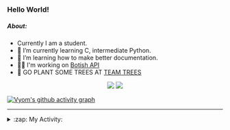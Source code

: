 ### Hello World!

##### About:
- Currently I am a student.
- 🌱 I’m currently learning C, intermediate Python.
- 🌱 I’m learning how to make better documentation.
- 👨‍💻 I'm working on [Botish API](https://github.com/Vyvy-vi/api)
- 🌱 GO PLANT SOME TREES AT [TEAM TREES](https://teamtrees.org/)

<p align="center">
  <a href="https://twitter.com/Vyvy_viM"><img target="_blank" src="https://img.shields.io/badge/twitter%20@Vyvy_viM-0D95E8?style=for-the-badge&logo=twitter&logoColor=white"/></a> 
  <a href="https://vyvy-vi.github.io/portfolio"><img target="_blank" src="https://img.shields.io/badge/-I_love_open_source-green?style=for-the-badge&logo=github&logoColor=black"/></a> 
</p>

[![Vyom's github activity graph](https://activity-graph.herokuapp.com/graph?username=Vyvy-vi)](https://github.com/ashutosh00710/github-readme-activity-graph)

---
<details>
  <summary>:zap: My Activity:</summary>
  
<!--START_SECTION:waka-->
![Code Time](http://img.shields.io/badge/Code%20Time-705%20hrs%207%20mins-blue)

**I'm a Night 🦉** 

```text
🌞 Morning    54 commits     ██░░░░░░░░░░░░░░░░░░░░░░░   7.63% 
🌆 Daytime    173 commits    ██████░░░░░░░░░░░░░░░░░░░   24.44% 
🌃 Evening    241 commits    ████████░░░░░░░░░░░░░░░░░   34.04% 
🌙 Night      240 commits    ████████░░░░░░░░░░░░░░░░░   33.9%

```
📅 **I'm Most Productive on Sunday** 

```text
Monday       72 commits     ██░░░░░░░░░░░░░░░░░░░░░░░   10.17% 
Tuesday      115 commits    ████░░░░░░░░░░░░░░░░░░░░░   16.24% 
Wednesday    113 commits    ████░░░░░░░░░░░░░░░░░░░░░   15.96% 
Thursday     96 commits     ███░░░░░░░░░░░░░░░░░░░░░░   13.56% 
Friday       78 commits     ██░░░░░░░░░░░░░░░░░░░░░░░   11.02% 
Saturday     83 commits     ███░░░░░░░░░░░░░░░░░░░░░░   11.72% 
Sunday       151 commits    █████░░░░░░░░░░░░░░░░░░░░   21.33%

```


📊 **This Week I Spent My Time On** 

```text
🔥 Editors: 
VS Code                  15 hrs 30 mins      ███████████████████████░░   93.55% 
Vim                      1 hr 4 mins         █░░░░░░░░░░░░░░░░░░░░░░░░   6.45%

🐱‍💻 Projects: 
praise_backend_js        10 hrs 56 mins      ████████████████░░░░░░░░░   65.98% 
onboarding-bot           3 hrs 38 mins       █████░░░░░░░░░░░░░░░░░░░░   22.0% 
discord-bot-army         1 hr 24 mins        ██░░░░░░░░░░░░░░░░░░░░░░░   8.5% 
Unknown Project          28 mins             ░░░░░░░░░░░░░░░░░░░░░░░░░   2.84% 
TEC-welcome-bot          5 mins              ░░░░░░░░░░░░░░░░░░░░░░░░░   0.6%

```


 Last Updated on 01/04/2022 05:04:39 UTC
<!--END_SECTION:waka-->
</details>
